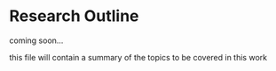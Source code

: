 Research Outline
================

coming soon...

this file will contain a summary of the topics to be covered in this work
